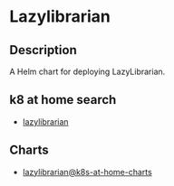 # Lazylibrarian

## Description

A Helm chart for deploying LazyLibrarian.

## k8 at home search

- [lazylibrarian](https://nanne.dev/k8s-at-home-search/#/lazylibrarian)

## Charts

- [lazylibrarian@k8s-at-home-charts](https://k8s-at-home.com/charts/)
